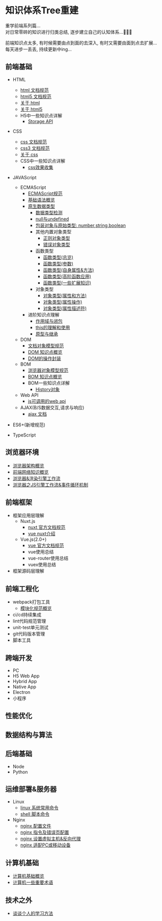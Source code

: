# 知识体系Tree重建
重学前端系列篇...  
对日常零碎的知识进行归类总结, 逐步建立自己的认知体系...💪💪💪

前端知识点太多, 有时候需要由点到面的去深入, 有时又需要由面到点去扩展...  
每天进步一丢丢, 持续更新中ing...

## 前端基础
- HTML
  - [html 文档规范](https://www.w3school.com.cn/html/index.asp)
  - [html5 文档规范](https://www.w3school.com.cn/html5/index.asp)
  - [关于 html](https://github.com/appleguardu/Knowledge-Lib/issues/8)
  - [关于 html5](https://github.com/appleguardu/Knowledge-Lib/issues/9)
  - H5中一些知识点详解
    - [Storage API](https://github.com/appleguardu/Knowledge-Lib/issues/19)
- CSS
  - [css 文档规范](https://www.w3school.com.cn/css/index.asp)
  - [css3 文档规范](https://www.w3school.com.cn/css3/index.asp)
  - [关于 css](https://github.com/appleguardu/Knowledge-Lib/issues/10)
  - CSS中一些知识点详解
    - [css效果收集](https://github.com/appleguardu/Knowledge-Lib/blob/master/%E5%89%8D%E7%AB%AF%E5%9F%BA%E7%A1%80/css/2.css%20%E7%89%B9%E6%95%88%E6%94%B6%E9%9B%86.md)
- JAVAScript
  - ECMAScript
    - [ECMAScript规范](http://yanhaijing.com/es5/)
    - [基础语法概览](https://github.com/appleguardu/Knowledge-Lib/issues/11)
    - [原生数据类型](https://github.com/appleguardu/Knowledge-Lib/issues/12)
      - [数据类型检测](https://github.com/appleguardu/Knowledge-Lib/issues/18)
      - [null与undefined](https://github.com/appleguardu/Knowledge-Lib/issues/13)
      - [包装对象与原始类型: number,string,boolean](https://github.com/appleguardu/Knowledge-Lib/issues/14)
      - 其他内置对象类型
        - [正则对象类型](https://github.com/appleguardu/Knowledge-Lib/issues/16)
        - [错误对象类型](https://github.com/appleguardu/Knowledge-Lib/issues/17)
      - 函数类型
        - [函数类型(总览)](https://github.com/appleguardu/Knowledge-Lib/issues/15)
        - [函数类型(参数)](https://github.com/appleguardu/Knowledge-Lib/issues/21)
        - [函数类型(自身属性&方法)](https://github.com/appleguardu/Knowledge-Lib/issues/22)
        - [函数类型(高阶函数应用)](https://github.com/appleguardu/Knowledge-Lib/issues/23)
        - [函数类型(一些扩展知识)](https://github.com/appleguardu/Knowledge-Lib/issues/24)
      - 对象类型
        - [对象类型(属性和方法)](https://github.com/appleguardu/Knowledge-Lib/issues/27)
        - [对象类型(属性操作)](https://github.com/appleguardu/Knowledge-Lib/issues/28)
        - [对象类型(属性描述符)](https://github.com/appleguardu/Knowledge-Lib/issues/29)
     - 进阶知识点理解
        - [作用域与闭包](https://github.com/appleguardu/Knowledge-Lib/issues/30)
        - [this的理解和使用](https://github.com/appleguardu/Knowledge-Lib/issues/31)
        - [原型与继承](https://segmentfault.com/n/1330000018527300)
  - DOM  
    - [文档对象模型规范](https://www.w3school.com.cn/js/js_htmldom.asp)
    - [DOM 知识点概览](https://github.com/appleguardu/Knowledge-Lib/issues/32)
    - [DOM的操作封装](https://github.com/appleguardu/Knowledge-Lib/blob/master/utils/dom.js)
  - BOM
    - [浏览器对象模型规范](https://www.w3school.com.cn/js/js_window.asp)
    - [BOM 知识点概览](https://github.com/appleguardu/Knowledge-Lib/issues/33)
    - BOM一些知识点详解
      - [History对象](https://github.com/appleguardu/Knowledge-Lib/issues/34)
  - Web API
    - [js可调用的web api](https://developer.mozilla.org/zh-CN/docs/Web/API)
  - AJAX(B/S数据交互,请求与响应)
    - [ajax 文档](https://www.w3school.com.cn/js/js_ajax_intro.asp)
- ES6+(新增规范)

- TypeScript
## 浏览器环境
- [浏览器架构概览](https://github.com/appleguardu/Knowledge-Lib/issues/37)
- [前端网络知识概览](https://github.com/appleguardu/Knowledge-Lib/issues/38)
- [浏览器&渲染引擎工作流](https://github.com/appleguardu/Knowledge-Lib/issues/39)
- [浏览器之JS引擎工作流&事件循环机制](https://github.com/appleguardu/Knowledge-Lib/issues/39)
## 前端框架
- 框架应用层理解
  - Nuxt.js
    - [nuxt 官方文档规范](https://zh.nuxtjs.org/guide)
    - [vue nuxt介绍](https://github.com/appleguardu/Knowledge-Lib/issues/7)
  - Vue.js(2.0+)
    - [vue 官方文档规范](https://cn.vuejs.org/v2/guide/index.html)
    - vue使用总结
    - vue-router使用总结
    - vuex使用总结
- 框架源码层理解

## 前端工程化
- webpack打包工具
  - [模块化规范概览](https://github.com/appleguardu/Knowledge-Lib/issues/26)
- ci/cd持续集成
- lint代码规范管理
- unit-test单元测试
- git代码版本管理
- 脚本工具

## 跨端开发
- PC
- H5 Web App
- Hybrid App
- Native App
- Electron
- 小程序

## 性能优化

## 数据结构与算法

## 后端基础
- Node
- Python

## 运维部署&服务器
- Linux  
  - [linux 系统常用命令](https://github.com/appleguardu/Knowledge-Lib/issues/1)
  - [shell 脚本命令](https://github.com/appleguardu/Knowledge-Lib/issues/6)
- Nginx  
  - [nginx 配置文件](https://github.com/appleguardu/Knowledge-Lib/issues/2)
  - [nginx 指令及错误页配置](https://github.com/appleguardu/Knowledge-Lib/issues/3)
  - [nginx 设置虚拟主机&反向代理](https://github.com/appleguardu/Knowledge-Lib/issues/4)
  - [nginx 适配PC或移动设备](https://github.com/appleguardu/Knowledge-Lib/issues/5)

## 计算机基础
- [计算机基础概览](https://github.com/appleguardu/Knowledge-Lib/issues/35)
- [计算机一些重要术语](https://github.com/appleguardu/Knowledge-Lib/issues/36)
  
## 技术之外
- [谈谈个人的学习方法](https://github.com/appleguardu/Knowledge-Lib/issues/25)
